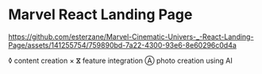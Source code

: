 <h1> Marvel React Landing Page </h1>


https://github.com/esterzane/Marvel-Cinematic-Univers-_-React-Landing-Page/assets/141255754/759890bd-7a22-4300-93e6-8e60296c0d4a

<p> 
 ◊  content creation
× ⴵ feature integration
Ⓐ photo creation using AI 
</p>

